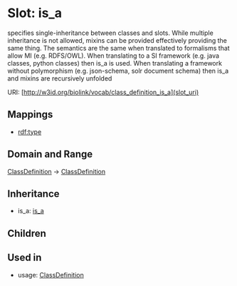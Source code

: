 # Slot: is_a


specifies single-inheritance between classes and slots. While multiple inheritance is not allowed, mixins can be provided effectively providing the same thing. The semantics are the same when translated to formalisms that allow MI (e.g. RDFS/OWL). When translating to a SI framework (e.g. java classes, python classes) then is_a is used. When translating a framework without polymorphism (e.g. json-schema, solr document schema) then is_a and mixins are recursively unfolded

URI: [http://w3id.org/biolink/vocab/class_definition_is_a](slot_uri)
## Mappings

 * [rdf:type](http://purl.obolibrary.org/obo/rdf_type)
## Domain and Range

[ClassDefinition](ClassDefinition.md) -> [ClassDefinition](ClassDefinition.md)
## Inheritance

 *  is_a: [is_a](is_a.md)
## Children

## Used in

 *  usage: [ClassDefinition](ClassDefinition.md)
